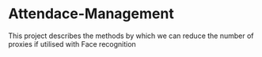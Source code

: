 # Attendace-Management
This project describes the methods by which we can reduce the number of proxies if utilised with Face recognition
